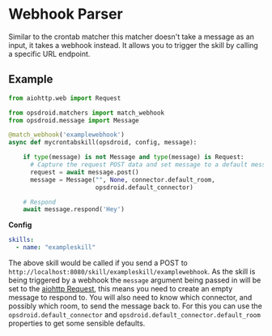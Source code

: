 # Webhook Parser

Similar to the crontab matcher this matcher doesn't take a message as an input, it takes a webhook instead. It allows you to trigger the skill by calling a specific URL endpoint.

## Example

```python
from aiohttp.web import Request

from opsdroid.matchers import match_webhook
from opsdroid.message import Message

@match_webhook('examplewebhook')
async def mycrontabskill(opsdroid, config, message):

    if type(message) is not Message and type(message) is Request:
      # Capture the request POST data and set message to a default message
      request = await message.post()
      message = Message("", None, connector.default_room,
                        opsdroid.default_connector)

    # Respond
    await message.respond('Hey')
```

**Config**

```yaml
skills:
  - name: "exampleskill"
```

The above skill would be called if you send a POST to `http://localhost:8080/skill/exampleskill/examplewebhook`. As the skill is being triggered by a webhook the `message` argument being passed in will be set to the [aiohttp Request](http://aiohttp.readthedocs.io/en/stable/web_reference.html#aiohttp.web.BaseRequest), this means you need to create an empty message to respond to. You will also need to know which connector, and possibly which room, to send the message back to. For this you can use the `opsdroid.default_connector` and `opsdroid.default_connector.default_room` properties to get some sensible defaults.
